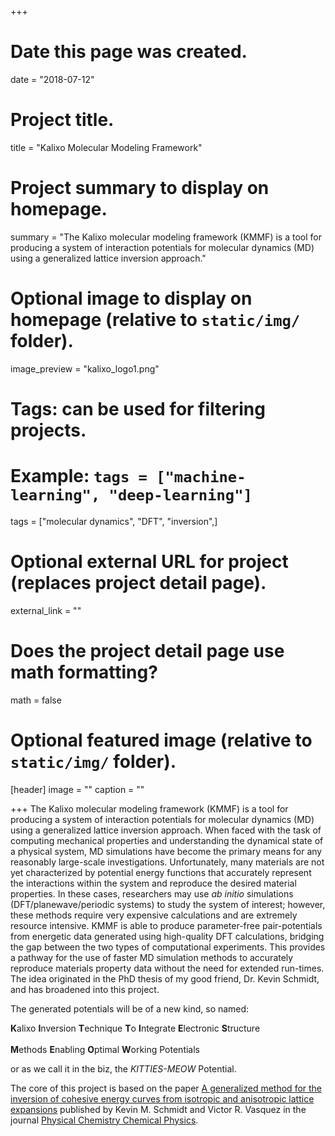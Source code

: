 +++
# Date this page was created.
date = "2018-07-12"

# Project title.
title = "Kalixo Molecular Modeling Framework"

# Project summary to display on homepage.
summary = "The Kalixo molecular modeling framework (KMMF) is a tool for producing a system of interaction potentials for molecular dynamics (MD) using a generalized lattice inversion approach."

# Optional image to display on homepage (relative to `static/img/` folder).
image_preview = "kalixo_logo1.png"

# Tags: can be used for filtering projects.
# Example: `tags = ["machine-learning", "deep-learning"]`
tags = ["molecular dynamics", "DFT", "inversion",]

# Optional external URL for project (replaces project detail page).
external_link = ""

# Does the project detail page use math formatting?
math = false

# Optional featured image (relative to `static/img/` folder).
[header]
image = ""
caption = ""

+++
The Kalixo molecular modeling framework (KMMF) is a tool for producing a system of interaction potentials for molecular dynamics (MD) using a generalized lattice inversion approach.  When faced with the task of computing mechanical properties and understanding the dynamical state of a physical system, MD simulations have become the primary means for any reasonably large-scale investigations.  Unfortunately, many materials are not yet characterized by potential energy functions that accurately represent the interactions within the system and reproduce the desired material properties. In these cases, researchers may use *ab initio* simulations (DFT/planewave/periodic systems) to study the system of interest; however, these methods require very expensive calculations and are extremely resource intensive. KMMF is able to produce parameter-free pair-potentials from energetic data generated using high-quality DFT calculations, bridging the gap between the two types of computational experiments.  This provides a pathway for the use of faster MD simulation methods to accurately reproduce materials property data without the need for extended run-times. The idea originated in the PhD thesis of my good friend, Dr. Kevin Schmidt, and has broadened into this project. 

The generated potentials will be of a new kind, so named: 

**K**alixo **I**nversion **T**echnique **T**o **I**ntegrate **E**lectronic **S**tructure 
<br/><br/>**M**ethods **E**nabling **O**ptimal **W**orking Potentials

or as we call it in the biz, the *KITTIES-MEOW* Potential.


The core of this project is based on the paper [A generalized method for the inversion of cohesive energy curves from isotropic and anisotropic lattice expansions](http://doi.org/10.1039/C5CP03792A) published by Kevin M. Schmidt and Victor R. Vasquez in the journal [Physical Chemistry Chemical Physics](http://pubs.rsc.org/en/journals/journalissues/cp).

<!-- This project is in collaboration with [Charles Coronella](http://www.unr.edu/homepage/coronell/) from [University of Nevada, Reno](http://www.unr.edu/). -->